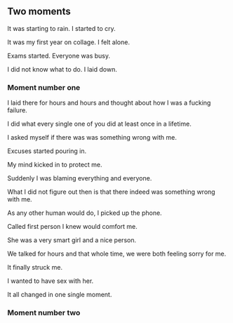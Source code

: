 ## Two moments

It was starting to rain. I started to cry. 

It was my first year on collage. I felt alone. 

Exams started. Everyone was busy. 

I did not know what to do. I laid down. 

### Moment number one

I laid there for hours and hours and thought about how I was a fucking failure. 

I did what every single one of you did at least once in a lifetime. 

I asked myself if there was was something wrong with me. 

Excuses started pouring in. 

My mind kicked in to protect me. 

Suddenly I was blaming everything and everyone. 

What I did not figure out then is that there indeed was something wrong with me. 

As any other human would do, I picked up the phone. 

Called first person I knew would comfort me. 

She was a very smart girl and a nice person. 

We talked for hours and that whole time, we were both feeling sorry for me. 

It finally struck me. 

I wanted to have sex with her. 

It all changed in one single moment. 

### Moment number two

